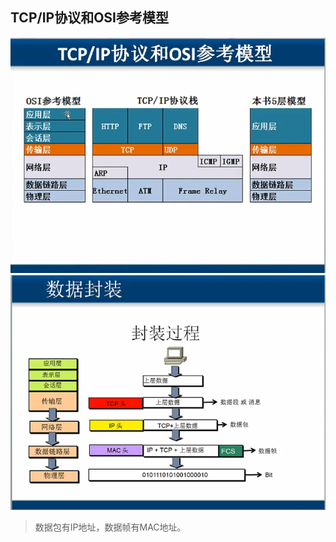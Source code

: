 ## TCP/IP协议和OSI参考模型
![TCPIP协议和OSI参考模型](../img/001.TCPIP协议和OSI参考模型.png)
![数据封装过程](../img/002.数据封装过程.png)
> 数据包有IP地址，数据帧有MAC地址。